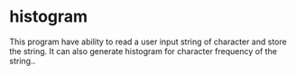 # histogram
This program have ability to read a user input string of character and store the string. It can also generate histogram for character frequency of the string..

